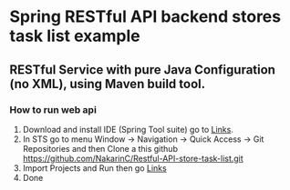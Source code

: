 # Spring RESTful API backend stores task list example

## RESTful Service with pure Java Configuration (no XML), using Maven build tool.

### How to run web api
1. Download and install IDE (Spring Tool suite) go to [Links](https://spring.io/tools/sts/all).
2. In STS go to menu Window -> Navigation -> Quick Access -> Git Repositories and then Clone a this github https://github.com/NakarinC/Restful-API-store-task-list.git
3. Import Projects and Run then go [Links](http://localhost:8080/swagger-ui.html)
4. Done
  
